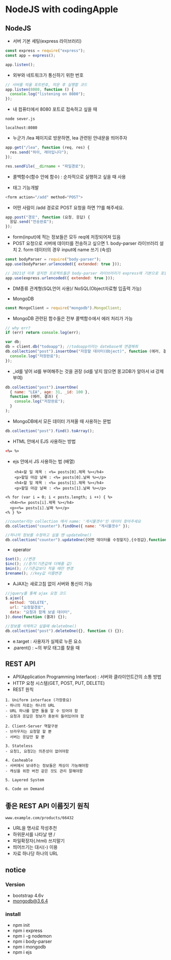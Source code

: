 # NodeJS with codingApple

## NodeJS

- 서버 기본 세팅(express 라이브러리)

```js
const express = require("express");
const app = express();

app.listen();
```

- 외부와 네트워크가 통신하기 위한 번호

```js
// 서버를 띄울 포트번호, 띄운 후 실행할 코드
app.listen(8080, function () {
  console.log("listening on 8080");
});
```

- 내 컴퓨터에서 8080 포트로 접속하고 싶을 때

```
node sever.js
```

```
localhost:8080
```

- 누군가 /lea 페이지로 방문하면, lea 관련된 안내문을 띄어주자

```js
app.get("/lea", function (req, res) {
  res.send("하이, 레아입니다");
});
```

```js
res.sendFile(__dirname + "파일경로");
```

- 콜백함수(함수 안에 함수) : 순차적으로 실행하고 싶을 때 사용

- <form> 태그 기능개발

```js
<form action="/add" method="POST">
```

- 어떤 사람이 /add 경로로 POST 요청을 하면 ??를 해주세요.

```js
app.post("경로", function (요청, 응답) {
  응답.send("전송완료");
});
```

- form(input)에 적는 정보들은 모두 req에 저장되어져 있음
- POST 요청으로 서버에 데이터를 전송하고 싶으면 1. body-parser 라이브러리 설치 2. form 데이터의 경우 input에 name 쓰기 (속성)

```js
const bodyParser = require("body-parser");
app.use(bodyParser.urlencoded({ extended: true }));
```

```js
// 2021년 이후 설치한 프로젝트들은 body-parser 라이브러리가 express에 기본으로 포함 되기 때문에 따로 설치 X
app.use(express.urlencoded({ extended: true }));
```

- DM종류 관계형(SQL언어 사용)/ NoSQL(Object자료형 입출력 가능)

- MongoDB

```js
const MongoClient = require("mongodb").MongoClient;
```

- MongoDB 관련된 함수들은 전부 콜백함수에서 에러 처리가 가능

```js
// why err?
if (err) return console.log(err);
```

```js
var db;
db = client.db("todoapp"); //todoapp이라는 datebase에 연결해줘
db.collection("post").insertOne("저장할 데이터(Object)", function (에러, 결과) {
  console.log("저장완료");
});
```

- \_id를 넣어 id를 부여해주는 것을 권장 (id를 넣지 않으면 몽고DB가 알아서 id 강제부여)

```js
db.collection("post").insertOne(
  { name: "LEA", age: 31, _id: 100 },
  function (에러, 결과) {
    console.log("저장완료");
  }
);
```

- MongoDB에서 모든 데이터 가져올 때 사용하는 문법

```js
db.collection("post").find().toArray();
```

- HTML 안에서 EJS 사용하는 방법

```HTML
<%= %>
```

- ejs 안에서 JS 사용하는 법 (배열)

```ejs
    <h4>할 일 제목 : <%= posts[0].제목 %></h4>
    <p>할일 마감 날짜 : <%= posts[0].날짜 %></p>
    <h4>할 일 제목 : <%= posts[1].제목 %></h4>
    <p>할일 마감 날짜 : <%= posts[1].날짜 %></p>
```

```ejs
<% for (var i = 0; i < posts.length; i ++) { %>
  <h4><%= posts[i].제목 %></h4>
  <p><%= posts[i].날짜 %></p>
<% } %>
```

```js
//counter라는 collection 에서 name: '게시물갯수'인 데이터 찾아주세요
db.collection("counter").findOne({ name: "게시물갯수" });
```

```js
//하나의 정보를 수정하고 싶을 땐 updateOne()
db.collection("counter").updateOne({어떤 데이터를 수정할지},{수정값},function(){});
```

- operator

```js
$set(); //변경
$inc(); //증가(기존값에 더해줄 값)
$min(); //기존값보다 적을 때만 변경
$rename(); //key값 이름변경
```

- AJAX는 새로고침 없이 서버와 통신이 가능

```js
//jquery를 통해 ajax 요청 코드
$.ajax({
  method: "DELETE",
  url: "요청할경로",
  data: "요청과 함께 보낼 데이터",
}).done(function (결과) {});
```

```js
//정보를 삭제하고 싶을때 deleteOne()
db.collection("post").deleteOne({}, function () {});
```

- e.target : 사용자가 실제로 누른 요소
- .parent() : ~의 부모 태그를 찾을 때

## REST API

- API(Application Programming Interface) : 서버와 클라이언트간의 소통 방법
- HTTP 요청 시스템(GET, POST, PUT, DELETE)
- REST 원칙

```
1. Uniform interface (가장중요)
- 하나의 자료는 하나의 URL
- URL 하나를 알면 둘을 알 수 있어야 함
- 요청과 응답은 정보가 충분히 들어있어야 함
```

```
2. Client-Server 역할구분
- 브라우저는 요청말 할 뿐
- 서버는 응답만 할 뿐
```

```
3. Stateless
- 요청1, 요청2는 의존성이 없어야함
```

```
4. Casheable
- 서버에서 보내주는 정보들은 캐싱이 가능해야함
- 캐싱을 위한 버전 같은 것도 관리 잘해야함
```

```
5. Layered System
```

```
6. Code on Demand
```

## 좋은 REST API 이름짓기 원칙

```
www.example.com/products/66432
```

- URL을 명사로 작성추천
- 하위문서를 나타날 땐 /
- 파일확장자(.html) 쓰지말기
- 띄어쓰기는 대시(-) 이용
- 자료 하나당 하나의 URL

## notice

### Version

- bootstrap 4.6v
- mongodb@3.6.4

### install

- npm init
- npm i express
- npm i -g nodemon
- npm i body-parser
- npm i mongodb
- npm i ejs
